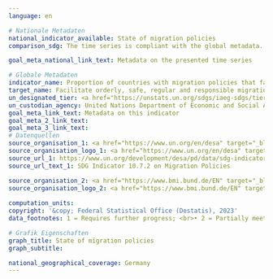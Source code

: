 ```yaml
---
language: en    

# Nationale Metadaten    
national_indicator_available: State of migration policies    
comparison_sdg: The time series is compliant with the global metadata.    

goal_meta_national_link_text: Metadata on the presented time series    

# Globale Metadaten    
indicator_name: Proportion of countries with migration policies that facilitate orderly, safe, regular and responsible migration and mobility of people    
target_name: Facilitate orderly, safe, regular and responsible migration and mobility of people, including through the implementation of planned and well-managed migration policies    
un_designated_tier: <a href="https://unstats.un.org/sdgs/iaeg-sdgs/tier-classification/" title="Click here for more information on the UN tier classification."  target="_blank" onclick="return confirm_alert(this);">Tier I</a>    
un_custodian_agency: United Nations Department of Economic and Social Affairs (UN DESA) Population Division<br>International Organization for Migration (IOM)    
goal_meta_link_text: Metadata on this indicator    
goal_meta_2_link_text:     
goal_meta_3_link_text:         
# Datenquellen
source_organisation_1: <a href="https://www.un.org/en/desa" target="_blank" onclick="return confirm_alert(this);" onclick="return confirm_alert(this);"> United Nations – Department of Economic and Social Affairs (UN DESA) </a>
source_organisation_logo_1: <a href="https://www.un.org/en/desa" target="_blank" onclick="return confirm_alert(this);" onclick="return confirm_alert(this);"><img src="https://g205sdgs.github.io/sdg-indicators/public/OrgImgEn/desa.png" alt="Logo desa" style="height:60px; width:148px"/></a>
source_url_1: https://www.un.org/development/desa/pd/data/sdg-indicator-1072-migration-policies
source_url_text_1: SDG Indicator 10.7.2 on Migration Policies

source_organisation_2: <a href="https://www.bmi.bund.de/EN" target="_blank" onclick="return confirm_alert(this);"> Federal Ministry of the Interior and Community </a>
source_organisation_logo_2: <a href="https://www.bmi.bund.de/EN" target="_blank" onclick="return confirm_alert(this);"><img src="https://g205sdgs.github.io/sdg-indicators/public/OrgImgEn/bmi.png" alt="Logo bmi" style="height:60px; width:148px"/></a>
    
computation_units:    
copyright: '&copy; Federal Statistical Office (Destatis), 2023'    
data_footnotes: 1 = Requires further progress; <br>• 2 = Partially meets; <br>• 3 = Meets; <br>• 4 = Fully meets.<br>• Data is only available from 2018.    

# Grafik Eigenschaften    
graph_title: State of migration policies
graph_subtitle:     

national_geographical_coverage: Germany    
---
```


<span></span>